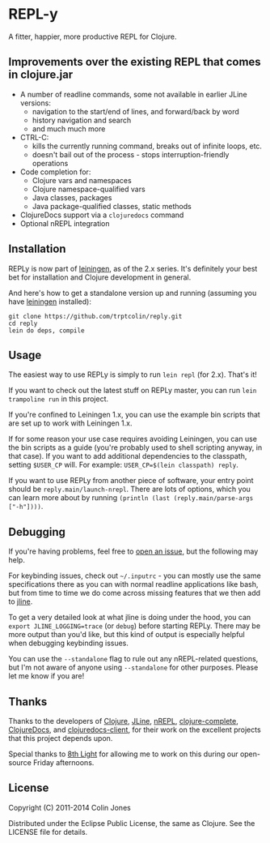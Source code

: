 # REPL-y

A fitter, happier, more productive REPL for Clojure.

## Improvements over the existing REPL that comes in clojure.jar
- A number of readline commands, some not available in earlier JLine versions:
  - navigation to the start/end of lines, and forward/back by word
  - history navigation and search
  - and much much more
- CTRL-C:
  - kills the currently running command, breaks out of infinite loops, etc.
  - doesn't bail out of the process - stops interruption-friendly operations
- Code completion for:
  - Clojure vars and namespaces
  - Clojure namespace-qualified vars
  - Java classes, packages
  - Java package-qualified classes, static methods
- ClojureDocs support via a `clojuredocs` command
- Optional nREPL integration

## Installation

REPLy is now part of [leiningen](https://github.com/technomancy/leiningen), as
of the 2.x series. It's definitely your best bet for installation and Clojure
development in general.

And here's how to get a standalone version up and running (assuming you have
[leiningen](https://github.com/technomancy/leiningen.git) installed):

    git clone https://github.com/trptcolin/reply.git
    cd reply
    lein do deps, compile

## Usage

The easiest way to use REPLy is simply to run `lein repl` (for 2.x). That's it!

If you want to check out the latest stuff on REPLy master, you can run `lein
trampoline run` in this project.

If you're confined to Leiningen 1.x, you can use the example bin scripts that
are set up to work with Leiningen 1.x.

If for some reason your use case requires avoiding Leiningen, you can use the
bin scripts as a guide (you're probably used to shell scripting anyway, in that
case). If you want to add additional dependencies to the classpath, setting
`$USER_CP` will. For example: `USER_CP=$(lein classpath) reply`.

If you want to use REPLy from another piece of software, your entry point
should be `reply.main/launch-nrepl`. There are lots of options, which you can
learn more about by running `(println (last (reply.main/parse-args ["-h"])))`.

## Debugging

If you're having problems, feel free to [open an
issue](https://github.com/trptcolin/reply/issues), but the following may help.

For keybinding issues, check out `~/.inputrc` - you can mostly use the same
specifications there as you can with normal readline applications like bash,
but from time to time we do come across missing features that we then add to
[jline](https://github.com/jline/jline2).

To get a very detailed look at what jline is doing under the hood, you can
`export JLINE_LOGGING=trace` (or `debug`) before starting REPLy. There may be
more output than you'd like, but this kind of output is especially helpful when
debugging keybinding issues.

You can use the `--standalone` flag to rule out any nREPL-related questions,
but I'm not aware of anyone using `--standalone` for other purposes. Please let
me know if you are!


## Thanks

Thanks to the developers of [Clojure](https://github.com/clojure/clojure),
[JLine](https://github.com/jline/jline2), [nREPL](https://github.com/clojure/tools.nrepl),
[clojure-complete](https://github.com/ninjudd/clojure-complete),
[ClojureDocs](http://clojuredocs.org), and [clojuredocs-client](https://github.com/dakrone/clojuredocs-client),
for their work on the excellent projects that this project depends upon.

Special thanks to [8th Light](http://8thlight.com) for allowing me to work on
this during our open-source Friday afternoons.


## License

Copyright (C) 2011-2014 Colin Jones

Distributed under the Eclipse Public License, the same as Clojure. See the
LICENSE file for details.
